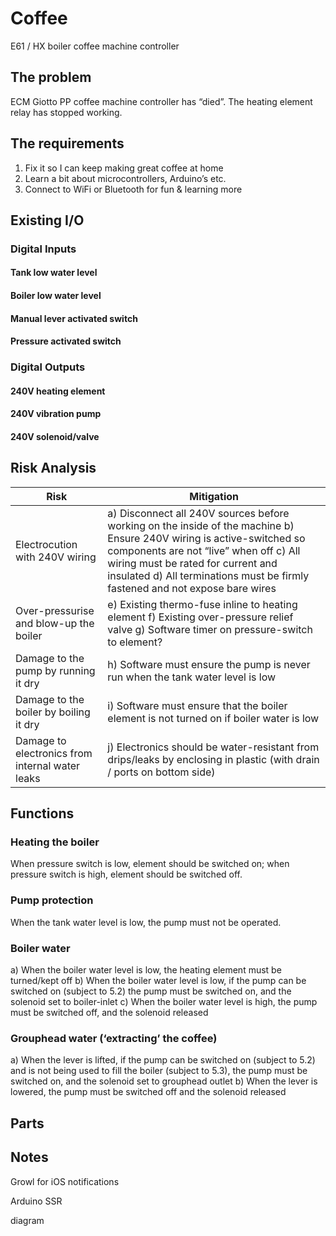 # Coffee
E61 / HX boiler coffee machine controller

## The problem
ECM Giotto PP coffee machine controller has “died”. The heating element relay has stopped working.
## The requirements
1. Fix it so I can keep making great coffee at home
2. Learn a bit about microcontrollers, Arduino’s etc.
3. Connect to WiFi or Bluetooth for fun & learning more
## Existing I/O
### Digital Inputs
#### Tank low water level
#### Boiler low water level
#### Manual lever activated switch
#### Pressure activated switch
### Digital Outputs
#### 240V heating element
#### 240V vibration pump
#### 240V solenoid/valve
## Risk Analysis
Risk | Mitigation
---- | ----------
Electrocution with 240V wiring | a)	Disconnect all 240V sources before working on the inside of the machine b)	Ensure 240V wiring is active-switched so components are not “live” when off c)	All wiring must be rated for current and insulated d)	All terminations must be firmly fastened and not expose bare wires
Over-pressurise and blow-up the boiler | e)	Existing thermo-fuse inline to heating element f)	Existing over-pressure relief valve g)	Software timer on pressure-switch to element?
Damage to the pump by running it dry | h)	Software must ensure the pump is never run when the tank water level is low
Damage to the boiler by boiling it dry | i)	Software must ensure that the boiler element is not turned on if boiler water is low
Damage to electronics from internal water leaks | j)	Electronics should be water-resistant from drips/leaks by enclosing in plastic (with drain / ports on bottom side)
## Functions
### Heating the boiler
When pressure switch is low, element should be switched on; when pressure switch is high, element should be switched off.
### Pump protection
When the tank water level is low, the pump must not be operated.
### Boiler water
a)	When the boiler water level is low, the heating element must be turned/kept off
b)	When the boiler water level is low, if the pump can be switched on (subject to 5.2) the pump must be switched on, and the solenoid set to boiler-inlet
c)	When the boiler water level is high, the pump must be switched off, and the solenoid released
### Grouphead water (‘extracting’ the coffee)
a)	When the lever is lifted, if the pump can be switched on (subject to 5.2) and is not being used to fill the boiler (subject to 5.3), the pump must be switched on, and the solenoid set to grouphead outlet
b)	When the lever is lowered, the pump must be switched off and the solenoid released
## Parts
 
## Notes
Growl for iOS notifications

Arduino SSR

diagram

